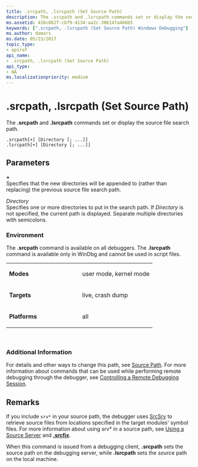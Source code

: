 ```yaml
---
title: .srcpath, .lsrcpath (Set Source Path)
description: The .srcpath and .lsrcpath commands set or display the source file search path.
ms.assetid: 416c062f-cbf9-4134-aa2c-306147a466b5
keywords: [".srcpath, .lsrcpath (Set Source Path) Windows Debugging"]
ms.author: domars
ms.date: 05/23/2017
topic_type:
- apiref
api_name:
- .srcpath, .lsrcpath (Set Source Path)
api_type:
- NA
ms.localizationpriority: medium
---
```


# .srcpath, .lsrcpath (Set Source Path)


The **.srcpath** and **.lsrcpath** commands set or display the source file search path.

```
.srcpath[+] [Directory [; ...]] 
.lsrcpath[+] [Directory [; ...]] 
```

## <span id="ddk_meta_set_source_path_dbg"></span><span id="DDK_META_SET_SOURCE_PATH_DBG"></span>Parameters


<span id="______________"></span> **+**   
Specifies that the new directories will be appended to (rather than replacing) the previous source file search path.

<span id="_______Directory______"></span><span id="_______directory______"></span><span id="_______DIRECTORY______"></span> *Directory*   
Specifies one or more directories to put in the search path. If *Directory* is not specified, the current path is displayed. Separate multiple directories with semicolons.

### <span id="Environment"></span><span id="environment"></span><span id="ENVIRONMENT"></span>Environment

The **.srcpath** command is available on all debuggers. The **.lsrcpath** command is available only in WinDbg and cannot be used in script files.

<table>
<colgroup>
<col width="50%" />
<col width="50%" />
</colgroup>
<tbody>
<tr class="odd">
<td align="left"><p><strong>Modes</strong></p></td>
<td align="left"><p>user mode, kernel mode</p></td>
</tr>
<tr class="even">
<td align="left"><p><strong>Targets</strong></p></td>
<td align="left"><p>live, crash dump</p></td>
</tr>
<tr class="odd">
<td align="left"><p><strong>Platforms</strong></p></td>
<td align="left"><p>all</p></td>
</tr>
</tbody>
</table>

 

### <span id="Additional_Information"></span><span id="additional_information"></span><span id="ADDITIONAL_INFORMATION"></span>Additional Information

For details and other ways to change this path, see [Source Path](source-path.md). For more information about commands that can be used while performing remote debugging through the debugger, see [Controlling a Remote Debugging Session](controlling-a-remote-debugging-session.md).

Remarks
-------

If you include `srv*` in your source path, the debugger uses [SrcSrv](srcsrv.md) to retrieve source files from locations specified in the target modules' symbol files. For more information about using srv\* in a source path, see [Using a Source Server](using-a-source-server.md) and [**.srcfix**](-srcfix---lsrcfix--use-source-server-.md).

When this command is issued from a debugging client, **.srcpath** sets the source path on the debugging server, while **.lsrcpath** sets the source path on the local machine.

 

 





